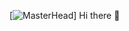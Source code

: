 [![MasterHead](https://i.pinimg.com/originals/12/2e/a0/122ea0ba2df7259c087ad75ca641118b.gif)]
Hi there 👋

<!--
**otaviosbms/otaviosbms** is a ✨ _special_ ✨ repository because its `README.md` (this file) appears on your GitHub profile.

Here are some ideas to get you started:

- 🔭 I’m currently working on ...
- 🌱 I’m currently learning ...
- 👯 I’m looking to collaborate on ...
- 🤔 I’m looking for help with ...
- 💬 Ask me about ...
- 📫 How to reach me: ...
- 😄 Pronouns: ...
- ⚡ Fun fact: ...
-->
